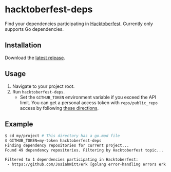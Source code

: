 # hacktoberfest-deps

Find your dependencies participating in [Hacktoberfest](https://hacktoberfest.digitalocean.com/).
Currently only supports Go dependencies.

## Installation

Download the [latest release](https://github.com/JosiahWitt/hacktoberfest-deps/releases).

## Usage

1. Navigate to your project root.
2. Run `hacktoberfest-deps`.
   - Set the `GITHUB_TOKEN` environment variable if you exceed the API limit.
     You can get a personal access token with `repo/public_repo` access by following [these directions](https://docs.github.com/en/free-pro-team@latest/github/authenticating-to-github/creating-a-personal-access-token).

## Example

```bash
$ cd my/project # This directory has a go.mod file
$ GITHUB_TOKEN=my-token hacktoberfest-deps
Finding dependency repositories for current project...
Found 49 dependency repositories. Filtering by Hacktoberfest topic...

Filtered to 1 dependencies participating in Hacktoberfest:
 - https://github.com/JosiahWitt/erk [golang error-handling errors erk json-errors erk-errors hacktoberfest]
```
